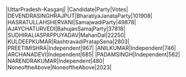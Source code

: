  
|UttarPradesh-Kasganj|
|Candidate|Party|Votes|
|DEVENDRASINGHRAJPUT|BharatiyaJanataParty|101908|
|HASRATULLAHSHERVANI|SamajwadiParty|49878|
|AJAYCHATURVEDI|BahujanSamajParty|37818|
|SUDHIRALIASPAPPUYADAV|MahanDal|22250|
|KULDEEPKUMAR|RashtravadiPratapSena|2803|
|PREETIMISHRA|Independent|967|
|ANILKUMAR|Independent|746|
|ARCHANADEVI|Independent|685|
|PADAMSINGH|Independent|562|
|NARENDRAKUMAR|Independent|480|
|NoneoftheAbove|NoneoftheAbove|2023|
